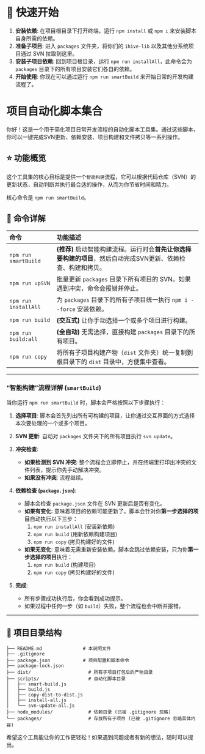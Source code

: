 # 🚀 快速开始
1.  **安装依赖**: 在项目根目录下打开终端，运行 `npm install` 或 `npm i` 来安装脚本自身所需的依赖。
2.  **准备子项目**: 进入 `packages` 文件夹，将你们的 `ihive-lib` 以及其他分系统项目通过 SVN 拉取到这里。
3.  **安装子项目依赖**: 回到项目根目录，运行 `npm run installAll`，此命令会为 `packages` 目录下的所有项目安装它们各自的依赖。
4.  **开始使用**: 你现在可以通过运行 `npm run smartBuild` 来开始日常的开发构建流程了。
# 项目自动化脚本集合

你好！这是一个用于简化项目日常开发流程的自动化脚本工具集。通过这些脚本，你可以一键完成SVN更新、依赖安装、项目构建和文件拷贝等一系列操作。

## ⭐ 功能概览

这个工具集的核心目标是提供一个`智能构建`流程，它可以根据代码仓库（SVN）的更新状态，自动判断并执行最合适的操作，从而为你节省时间和精力。

核心命令是 `npm run smartBuild`。


## 📖 命令详解

| 命令 | 功能描述 |
| :--- | :--- |
| `npm run smartBuild` | **(推荐)** 启动智能构建流程。运行时会**首先让你选择要构建的项目**，然后自动完成SVN更新、依赖检查、构建和拷贝。 |
| `npm run upSVN` | 批量更新 `packages` 目录下所有项目的 SVN。如果遇到冲突，命令会报错并停止。 |
| `npm run installAll` | 为 `packages` 目录下的所有子项目统一执行 `npm i --force` 安装依赖。 |
| `npm run build` | **(交互式)** 让你手动选择一个或多个项目进行构建。 |
| `npm run build:all` | **(全自动)** 无需选择，直接构建 `packages` 目录下的所有项目。 |
| `npm run copy` | 将所有子项目构建产物（`dist` 文件夹）统一复制到根目录下的 `dist` 目录中，方便集中查看。 |

---

### “智能构建”流程详解 (`smartBuild`)

当你运行 `npm run smartBuild` 时，脚本会严格按照以下步骤执行：

1.  **选择项目**: 脚本会首先列出所有可构建的项目，让你通过交互界面的方式选择本次要处理的一个或多个项目。

2.  **SVN 更新**: 自动对 `packages` 文件夹下的所有项目执行 `svn update`。

3.  **冲突检查**:
    -   **如果检测到 SVN 冲突**: 整个流程会立即停止，并在终端里打印出冲突的文件列表，提示你先手动解决冲突。
    -   **如果没有冲突**: 流程继续。

4.  **依赖检查 (`package.json`)**:
    -   脚本会检查 `package.json` 文件在 SVN 更新后是否有变化。
    -   **如果有变化**: 意味着项目的依赖可能更新了。脚本会针对你**第一步选择的项目**自动执行以下三步：
        1.  `npm run installAll` (安装新依赖)
        2.  `npm run build` (用新依赖构建项目)
        3.  `npm run copy` (拷贝构建好的文件)
    -   **如果无变化**: 意味着无需重新安装依赖。脚本会跳过依赖安装，只为你**第一步选择的项目**执行：
        1.  `npm run build` (构建项目)
        2.  `npm run copy` (拷贝构建好的文件)

5.  **完成**:
    -   所有步骤成功执行后，你会看到成功提示。
    -   如果过程中任何一步（如 `build`）失败，整个流程也会中断并报错。

---

## 📁 项目目录结构

```
├── README.md               # 本说明文件
├── .gitignore
├── package.json            # 项目配置和脚本命令
├── package-lock.json
├── dist/                     # 所有子项目打包后的产物目录
├── scripts/                  # 自动化脚本目录
│   ├── smart-build.js
│   ├── build.js
│   ├── copy-dist-to-dist.js
│   ├── install-all.js
│   └── svn-update-all.js
├── node_modules/             # 依赖目录 (已被 .gitignore 忽略)
└── packages/                 # 存放所有子项目 (已被 .gitignore 忽略具体内容)
```

希望这个工具能让你的工作更轻松！如果遇到问题或者有新的想法，随时可以提出。
